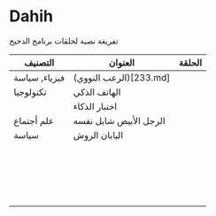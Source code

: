 # Dahih
تفريغة نصية لحلقات برنامج الدحيح

| التصنيف       | العنوان                | الحلقة |
| ------------- | ---------------------- | ------ |
| فيزياء, سياسة | (الرعب النووي)[233.md] |        |
| تكنولوجيا     | الهاتف الذكي           |        |
|               | اختبار الذكاء          |        |
| علم أجتماع    | الرجل الأبيض شايل نفسه |        |
| سياسة         | اليابان الروش          |        |
|               |                        |        |
|               |                        |        |
|               |                        |        |
|               |                        |        |
|               |                        |        |
|               |                        |        |
|               |                        |        |
|               |                        |        |
|               |                        |        |
|               |                        |        |
|               |                        |        |
|               |                        |        |
|               |                        |        |
|               |                        |        |
|               |                        |        |
|               |                        |        |
|               |                        |        |
|               |                        |        |
|               |                        |        |



